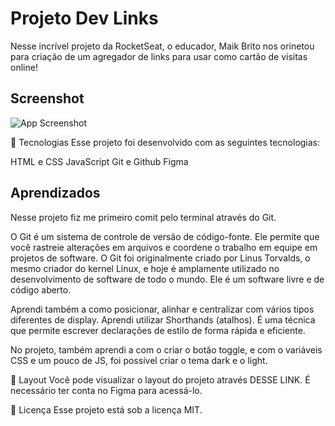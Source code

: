 
# Projeto Dev Links

Nesse incrível projeto da RocketSeat, o educador, Maik Brito nos orinetou para criação de um agregador de links para usar como cartão de visitas online!
## Screenshot 

![App Screenshot](https://github.com/maykbrito/devlinks/blob/main/.github/preview.jpg?raw=truetext=App+Screenshot+Here)

🚀 Tecnologias
Esse projeto foi desenvolvido com as seguintes tecnologias:

HTML e CSS
JavaScript
Git e Github
Figma

## Aprendizados

Nesse projeto fiz me primeiro comit pelo  terminal através do Git.

O Git é um sistema de controle de versão de código-fonte. Ele permite que você rastreie alterações em arquivos e coordene o trabalho em equipe em projetos de software. O Git foi originalmente criado por Linus Torvalds, o mesmo criador do kernel Linux, e hoje é amplamente utilizado no desenvolvimento de software de todo o mundo. Ele é um software livre e de código aberto.

Aprendi também a como posicionar, alinhar e centralizar com vários tipos diferentes de display.
Aprendi utilizar Shorthands (atalhos). 
É uma técnica que permite escrever declarações de estilo de forma rápida e eficiente.

No projeto, também aprendi a com o criar o botão toggle, e com o variáveis CSS e um pouco de JS, foi possível criar o tema dark e o light.

🔖 Layout
Você pode visualizar o layout do projeto através DESSE LINK. É necessário ter conta no Figma para acessá-lo.

📝 Licença
Esse projeto está sob a licença MIT.